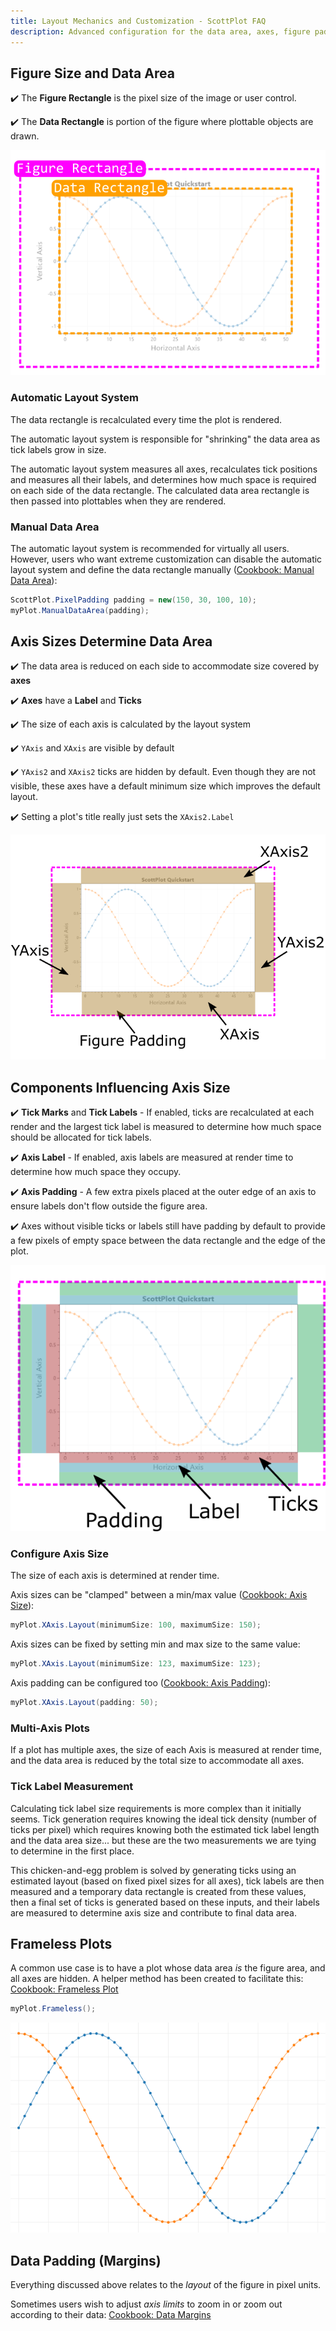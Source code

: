 ```yaml
---
title: Layout Mechanics and Customization - ScottPlot FAQ
description: Advanced configuration for the data area, axes, figure padding, etc.
---
```


## Figure Size and Data Area

✔️ The **Figure Rectangle** is the pixel size of the image or user control.

✔️ The **Data Rectangle** is portion of the figure where plottable objects are drawn.

![](images/areas.png)

### Automatic Layout System

The data rectangle is recalculated every time the plot is rendered. 

The automatic layout system is responsible for "shrinking" the data area as tick labels grow in size.

The automatic layout system measures all axes, recalculates tick positions and measures all their labels, and determines how much space is required on each side of the data rectangle. The calculated data area rectangle is then passed into plottables when they are rendered.

### Manual Data Area

The automatic layout system is recommended for virtually all users. However, users who want extreme customization can disable the automatic layout system and define the data rectangle manually ([Cookbook: Manual Data Area](https://scottplot.net/cookbook/4.1/category/layout/#manual-data-area)):

```cs
ScottPlot.PixelPadding padding = new(150, 30, 100, 10);
myPlot.ManualDataArea(padding);
```


## Axis Sizes Determine Data Area

✔️ The data area is reduced on each side to accommodate size covered by **axes**

✔️ **Axes** have a **Label** and **Ticks**

✔️ The size of each axis is calculated by the layout system

✔️ `YAxis` and `XAxis` are visible by default

✔️ `YAxis2` and `XAxis2` ticks are hidden by default. Even though they are not visible, these axes have a default minimum size which improves the default layout.

✔️ Setting a plot's title really just sets the `XAxis2.Label`

![](images/components.png)

## Components Influencing Axis Size

✔️ **Tick Marks** and **Tick Labels** - If enabled, ticks are recalculated at each render and the largest tick label is measured to determine how much space should be allocated for tick labels. 

✔️ **Axis Label** - If enabled, axis labels are measured at render time to determine how much space they occupy.

✔️ **Axis Padding** - A few extra pixels placed at the outer edge of an axis to ensure labels don't flow outside the figure area.

✔️ Axes without visible ticks or labels still have padding by default to provide a few pixels of empty space between the data rectangle and the edge of the plot.

![](images/axis.png)

### Configure Axis Size

The size of each axis is determined at render time.

Axis sizes can be "clamped" between a min/max value ([Cookbook: Axis Size](https://scottplot.net/cookbook/4.1/category/layout/#axis-size)):

```cs
myPlot.XAxis.Layout(minimumSize: 100, maximumSize: 150);
```

Axis sizes can be fixed by setting min and max size to the same value:

```cs
myPlot.XAxis.Layout(minimumSize: 123, maximumSize: 123);
```

Axis padding can be configured too ([Cookbook: Axis Padding](https://scottplot.net/cookbook/4.1/category/layout/#axis-padding)):

```cs
myPlot.XAxis.Layout(padding: 50);
```

### Multi-Axis Plots

If a plot has multiple axes, the size of each Axis is measured at render time, and the data area is reduced by the total size to accommodate all axes.

### Tick Label Measurement

Calculating tick label size requirements is more complex than it initially seems. Tick generation requires knowing the ideal tick density (number of ticks per pixel) which requires knowing both the estimated tick label length and the data area size... but these are the two measurements we are tying to determine in the first place. 

This chicken-and-egg problem is solved by generating ticks using an estimated layout (based on fixed pixel sizes for all axes), tick labels are then measured and a temporary data rectangle is created from these values, then a final set of ticks is generated based on these inputs, and their labels are measured to determine axis size and contribute to final data area.

## Frameless Plots

A common use case is to have a plot whose data area _is_ the figure area, and all axes are hidden. A helper method has been created to facilitate this: [Cookbook: Frameless Plot](https://scottplot.net/cookbook/4.1/category/layout/#frameless-plot)

```cs
myPlot.Frameless();
```

![](images/frameless.png)

## Data Padding (Margins)

Everything discussed above relates to the _layout_ of the figure in pixel units.

Sometimes users wish to adjust _axis limits_ to zoom in or zoom out according to their data: [Cookbook: Data Margins](https://scottplot.net/cookbook/4.1/category/layout/#data-margins)
